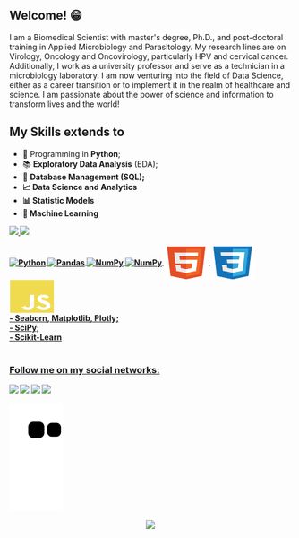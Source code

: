 ## Welcome!  😁

I am a Biomedical Scientist with master's degree, Ph.D., and post-doctoral training in Applied Microbiology and Parasitology. My research lines are on Virology, Oncology and Oncovirology, particularly HPV and cervical cancer. Additionally, I work as a university professor and serve as a technician in a microbiology laboratory. I am now venturing into the field of Data Science, either as a career transition or to implement it in the realm of healthcare and science. I am passionate about the power of science and information to transform lives and the world!

## My Skills extends to
- :snake: Programming in <b>Python</b>;
- :books: <b>Exploratory Data Analysis</b> (EDA);
- :file_folder: <b>Database Management<b> (SQL);
- :chart_with_upwards_trend: <b>Data Science</b> and <b>Analytics</b>
- :bar_chart: <b>Statistic Models</b>
- :robot: <b>Machine Learning

 <div>
   <a href="https://github.com/WillkerMenezes">
   <img height="180em" src="https://github-readme-stats.vercel.app/api?username=WillkerMenezes&show_icons=true&theme=tokyonight&include_all_commits=true&count_private=true"/>
   <img height="180em" src="https://github-readme-stats.vercel.app/api/top-langs/?username=WillkerMenezes&layout=donut&langs_count=6&theme=tokyonight"/>

</div>
<div style="display: inline_block"><br>
  <img align="center" alt="Python" height="60" width="80" src="https://cdn.jsdelivr.net/gh/devicons/devicon/icons/python/python-original-wordmark.svg">
  <img align="center" alt="Pandas" height="60" width="80" src="https://cdn.jsdelivr.net/gh/devicons/devicon/icons/pandas/pandas-original-wordmark.svg">
  <img align="center" alt="NumPy" height="90" width="120" src="https://cdn.jsdelivr.net/gh/devicons/devicon/icons/numpy/numpy-original-wordmark.svg">
  <img align="center" alt="NumPy" height="90" width="120" src="https://cdn.jsdelivr.net/gh/devicons/devicon/icons/r/r-original.svg">
  <img align="center" alt="HTML" height="60" width="80" src="https://raw.githubusercontent.com/devicons/devicon/master/icons/html5/html5-original.svg">
  <img align="center" alt="CSS" height="60" width="80" src="https://raw.githubusercontent.com/devicons/devicon/master/icons/css3/css3-original.svg">
  <img align="center" alt="Js" height="60" width="80" src="https://raw.githubusercontent.com/devicons/devicon/master/icons/javascript/javascript-plain.svg"><br>
 - Seaborn, Matplotlib, Plotly;<br>
 - SciPy;<br>
 - Scikit-Learn<br>
</div>
 
 <br>
 
  ### Follow me on my social networks:
 
<div> 
  <a href="" target="_blank"><img src="https://img.shields.io/badge/Twitter-1DA1F2?style=for-the-badge&logo=twitter&logoColor=white" target="_blank"></a>
  <a href="https://www.facebook.com/willker.menezes.5" target="_blank"><img src="https://img.shields.io/badge/Facebook-1877F2?style=for-the-badge&logo=facebook&logoColor=white" target="_blank"></a>
  <a href = "mailto:willker.menezes@gmail.com"><img src="https://img.shields.io/badge/-Gmail-%23333?style=for-the-badge&logo=gmail&logoColor=white" target="_blank"></a>
  <a href="https://www.linkedin.com/in/willkermenezes" target="_blank"><img src="https://img.shields.io/badge/-LinkedIn-%230077B5?style=for-the-badge&logo=linkedin&logoColor=white" target="_blank"></a> 
 
  ![Snake animation](https://github.com/WillkerMenezes/WillkerMenezes/blob/output/github-contribution-grid-snake.svg)

</div>
<div align="center">
<img src="https://github.com/WillkerMenezes/WillkerMenezes/assets/97563712/dcded498-bf47-4e28-ad1d-c07f0cf160da" width="360px" />
</div>
